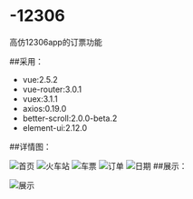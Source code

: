 # -12306
高仿12306app的订票功能


##采用：
- vue:2.5.2 
- vue-router:3.0.1
- vuex:3.1.1
- axios:0.19.0
- better-scroll:2.0.0-beta.2
- element-ui:2.12.0

##详情图：


![首页](图片/首页.png)
![火车站](图片/火车站.png)
![车票](图片/车票.png)
![订单](图片/订单.png)
![日期](图片/日期.png)
##展示：


![展示](图片/12306.gif)